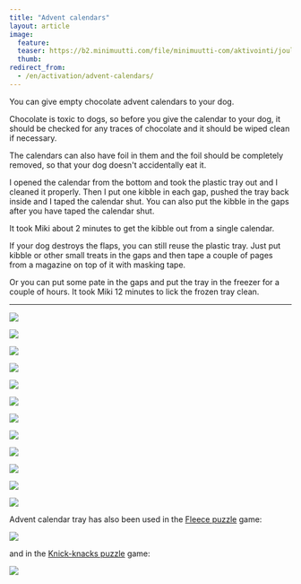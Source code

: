 ```yaml
---
title: "Advent calendars"
layout: article
image:
  feature:
  teaser: https://b2.minimuutti.com/file/minimuutti-com/aktivointi/joulukalenterit/DSC59121-245px.jpg
  thumb:
redirect_from:
  - /en/activation/advent-calendars/
---
```


You can give empty chocolate advent calendars to your dog.

Chocolate is toxic to dogs, so before you give the calendar to your dog, it should be checked for any traces of chocolate and it should be wiped clean if necessary.

The calendars can also have foil in them and the foil should be completely removed, so that your dog doesn't accidentally eat it.

I opened the calendar from the bottom and took the plastic tray out and I cleaned it properly. Then I put one kibble in each gap, pushed the tray back inside and I taped the calendar shut. You can also put the kibble in the gaps after you have taped the calendar shut.

It took Miki about 2 minutes to get the kibble out from a single calendar.

If your dog destroys the flaps, you can still reuse the plastic tray. Just put kibble or other small treats in the gaps and then tape a couple of pages from a magazine on top of it with masking tape.

Or you can put some pate in the gaps and put the tray in the freezer for a couple of hours. It took Miki 12 minutes to lick the frozen tray clean.

---

![](https://b2.minimuutti.com/file/minimuutti-com/aktivointi/joulukalenterit/DSC59065-800px.jpg)

![](https://b2.minimuutti.com/file/minimuutti-com/aktivointi/joulukalenterit/DSC59082-800px.jpg)

![](https://b2.minimuutti.com/file/minimuutti-com/aktivointi/joulukalenterit/DSC59121-800px.jpg)

![](https://b2.minimuutti.com/file/minimuutti-com/aktivointi/joulukalenterit/DSC59190-800px.jpg)

![](https://b2.minimuutti.com/file/minimuutti-com/aktivointi/joulukalenterit/DSC59233-800px.jpg)

![](https://b2.minimuutti.com/file/minimuutti-com/aktivointi/joulukalenterit/DSC59250-800px.jpg)

![](https://b2.minimuutti.com/file/minimuutti-com/aktivointi/joulukalenterit/DSC59057-800px.jpg)

![](https://b2.minimuutti.com/file/minimuutti-com/aktivointi/joulukalenterit/DSC59352-800px.jpg)

![](https://b2.minimuutti.com/file/minimuutti-com/aktivointi/joulukalenterit/DSC59357-800px.jpg)

![](https://b2.minimuutti.com/file/minimuutti-com/aktivointi/joulukalenterit/DSC59408-800px.jpg)

![](https://b2.minimuutti.com/file/minimuutti-com/aktivointi/joulukalenterit/DSC60440-800px.jpg)

![](https://b2.minimuutti.com/file/minimuutti-com/aktivointi/joulukalenterit/DSC60457-800px.jpg)

Advent calendar tray has also been used in the [Fleece puzzle](/en/brain-games/fleece-puzzle/) game:

[![](https://b2.minimuutti.com/file/minimuutti-com/aktivointi/fleecerullat/DS09098-800px.jpg)](/en/brain-games/fleece-puzzle/)

and in the [Knick-knacks puzzle](/en/brain-games/knick-knacks-puzzle/) game:

[![](https://b2.minimuutti.com/file/minimuutti-com/aktivointi/lokerikko/DS08655-800px.jpg)](/en/brain-games/knick-knacks-puzzle/)

